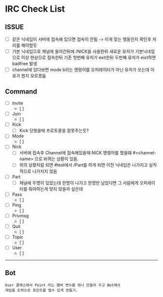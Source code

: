 # IRC Check List

## ISSUE
- [ ] 같은 닉네임이 서버에 접속해 있으면 접속이 안됨 -> 이게 맞는 행동인지 확인후 처리를 해야할듯
- [ ] 기본 닉네임으로 채널에 들어간뒤에 /NICK을 사용한뒤 새로운 유저가 기본닉네임으로 이상 현상으로 접속한뒤 기존 첫번째 유저가 exit한뒤 두번째 유저가 eixt하면 badfree 발생
- [ ] channel에 있다보면 mode b라는 명령어를 오퍼레이터가 아닌 유저가 쏘는데 이유가 뭔지 모르겠음
## Command
- [ ] Invite
	- [ ]
- [ ] Join
	- [ ]
- [ ] Kick
	- [ ] Kick 당했을때 프로토콜을 잘못주는듯?
- [ ] Mode
	- [ ]
- [ ] Nick
	- [ ] 서버에 접속후 Channel에 접속해있을때 NICK 명령어를 했을떄 #\<channel-name> 으로 바뀌는 상황이 있음.
	- [ ] 위의 상황처럼 되면 #test에서 /Part를 하게 되면 이전 닉네임은 나가지고 실직적으로 나가지지 않음
- [ ] Part
	- [ ] 채널에 두명이 있었는데 한명이 나가고 한명만 남았다면 그 사람에게 오퍼레이터를 줘야하는게 맞지 않을까 싶은데
- [ ] Pass
	- [ ]
- [ ] Ping
	- [ ]
- [ ] Privmsg
	- [ ]
- [ ] Quit
	- [ ]
- [ ] Topic
	- [ ]
- [ ] User
	- [ ]
___
## Bot
	User 클래스에서 Point 라는 멤버 변수를 하나 만들어 두고 Bot에서
	게임을 도박으로 포인트를 벌수 있게 만들기.


